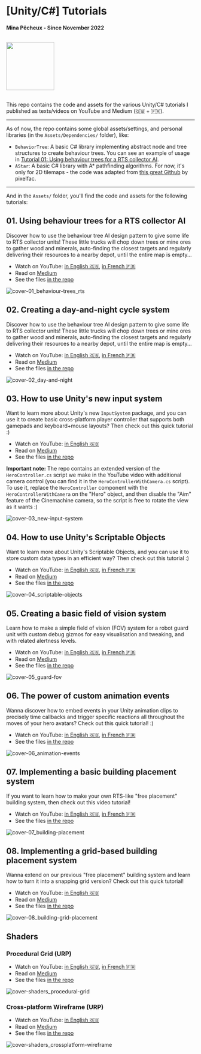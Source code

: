 # [Unity/C#] Tutorials

**Mina Pêcheux - Since November 2022**

<img style="width: 128px; margin: 1rem 0;" src="doc/unity-square.png" />

This repo contains the code and assets for the various Unity/C# tutorials I published as texts/videos on YouTube and Medium (🇬🇧 + 🇫🇷).

---

As of now, the repo contains some global assets/settings, and personal libraries (in the `Assets/Dependencies/` folder), like:

- `BehaviorTree`: A basic C# library implementing abstract node and tree structures to create behaviour trees. You can see an example of usage in [Tutorial 01: Using behaviour trees for a RTS collector AI](#tutorial-01_bts-rts).
- `AStar`: A basic C# library with A* pathfinding algorithms. For now, it's only for 2D tilemaps - the code was adapted from [this great Github](https://github.com/pixelfac/2D-Astar-Pathfinding-in-Unity) by pixelfac.

---

And in the `Assets/` folder, you'll find the code and assets for the following tutorials:

## 01. Using behaviour trees for a RTS collector AI [<div />](#tutorial-01_bts-rts)

Discover how to use the behaviour tree AI design pattern to give some life to RTS collector units! These little trucks will chop down trees or mine ores to gather wood and minerals, auto-finding the closest targets and regularly delivering their resources to a nearby depot, until the entire map is empty...

- Watch on YouTube: [in English 🇬🇧](https://www.youtube.com/watch?v=ySIzNaW0HUI), [in French 🇫🇷](https://www.youtube.com/watch?v=utbQapz6DoU)
- Read on [Medium](https://mina-pecheux.medium.com/using-behaviour-trees-for-a-rts-collector-ai-in-unity-c-dca24243ebce)
- See the files [in the repo](/Assets/01-BehaviourTreesRTS/)

![cover-01_behaviour-trees_rts](doc/01_behaviour-trees_rts.gif)

## 02. Creating a day-and-night cycle system [<div />](#tutorial-02_day-and-night)

Discover how to use the behaviour tree AI design pattern to give some life to RTS collector units! These little trucks will chop down trees or mine ores to gather wood and minerals, auto-finding the closest targets and regularly delivering their resources to a nearby depot, until the entire map is empty...

- Watch on YouTube: [in English 🇬🇧](https://www.youtube.com/watch?v=O997NxQGQ6A), [in French 🇫🇷](https://www.youtube.com/watch?v=CHV9xLaFf8w)
- Read on [Medium](https://mina-pecheux.medium.com/creating-a-basic-day-and-night-cycle-in-unity-c-dff942c1690d)
- See the files [in the repo](/Assets/02-DayAndNightCycle/)

![cover-02_day-and-night](doc/02_day-and-night.gif)

## 03. How to use Unity's new input system [<div />](#tutorial-03_new-input-system)

Want to learn more about Unity's new `InputSystem` package, and you can use it to create basic cross-platform player controller that supports both gamepads and keyboard+mouse layouts? Then check out this quick tutorial :)

- Watch on YouTube: [in English 🇬🇧](https://youtu.be/SyA4PPiXorI)
- Read on [Medium](https://medium.com/codex/why-you-should-use-unitys-new-input-system-268773863c4)
- See the files [in the repo](/Assets/03-NewInputSystem/)

**Important note:** The repo contains an extended version of the `HeroController.cs` script we make in the YouTube video with additional camera control (you can find it in the `HeroControllerWithCamera.cs` script). To use it, replace the `HeroController` component with the `HeroControllerWithCamera` on the "Hero" object, and then disable the "Aim" feature of the Cinemachine camera, so the script is free to rotate the view as it wants :)

![cover-03_new-input-system](doc/03_new-input-system.png)

## 04. How to use Unity's Scriptable Objects

Want to learn more about Unity's Scriptable Objects, and you can use it to store custom data types in an efficient way? Then check out this tutorial :)

- Watch on YouTube: [in English 🇬🇧](https://www.youtube.com/watch?v=ZnHxxADBAQ0), [in French 🇫🇷](https://www.youtube.com/watch?v=m5ePVtQq-zo)
- Read on [Medium](https://mina-pecheux.medium.com/discovering-the-power-of-unitys-scriptable-objects-53ae6e0acef4)
- See the files [in the repo](/Assets/04-ScriptableObjects/)

![cover-04_scriptable-objects](doc/04_scriptable-objects.jpg)

## 05. Creating a basic field of vision system

Learn how to make a simple field of vision (FOV) system for a robot guard unit with custom debug gizmos for easy visualisation and tweaking, and with related alertness levels.

- Watch on YouTube: [in English 🇬🇧](https://www.youtube.com/watch?v=2Q5n7KFsr3s), [in French 🇫🇷](https://www.youtube.com/watch?v=81Lz19C88C0)
- Read on [Medium](https://mina-pecheux.medium.com/creating-a-basic-field-of-vision-system-in-unity-c-718b58951cf6)
- See the files [in the repo](/Assets/05-GuardFOV/)

![cover-05_guard-fov](doc/05_guard-fov.png)

## 06. The power of custom animation events

Wanna discover how to embed events in your Unity animation clips to precisely time callbacks and trigger specific reactions all throughout the moves of your hero avatars? Check out this quick tutorial! :)

- Watch on YouTube: [in English 🇬🇧](https://www.youtube.com/watch?v=7xNI2hUoXWw), [in French 🇫🇷](https://www.youtube.com/watch?v=Mg6DsLlhddU)
- See the files [in the repo](/Assets/06-AnimationEvents/)

![cover-06_animation-events](doc/06_animation-events.png)

## 07. Implementing a basic building placement system

If you want to learn how to make your own RTS-like "free placement" building system, then check out this video tutorial!

- Watch on YouTube: [in English 🇬🇧](https://www.youtube.com/watch?v=OaQQ67N9hWc), [in French 🇫🇷](https://www.youtube.com/watch?v=I6TRatXjRYI)
- See the files [in the repo](/Assets/07-BuildingPlacement/)

![cover-07_building-placement](doc/07_building-placement.png)

## 08. Implementing a grid-based building placement system

Wanna extend on our previous "free placement" building system and learn how to turn it into a snapping grid version? Check out this quick tutorial!

- Watch on YouTube: [in English 🇬🇧](https://youtu.be/jEYzUAhYXHI)
- Read on [Medium](https://mina-pecheux.medium.com/creating-a-building-grid-based-placement-system-in-unity-c-aca4b70f9273)
- See the files [in the repo](/Assets/08-BuildingGridPlacement/)

![cover-08_building-grid-placement](doc/08_building-grid-placement.png)

## Shaders

### Procedural Grid (URP)

- Watch on YouTube: [in English 🇬🇧](https://www.youtube.com/watch?v=T0CYpOyCVIU), [in French 🇫🇷](https://www.youtube.com/watch?v=0iq6ZO7owNM)
- Read on [Medium](https://mina-pecheux.medium.com/creating-a-procedural-grid-shader-in-unity-6d0b727bf52d)
- See the files [in the repo](/Assets/00-Shaders/ProceduralGrid/)

![cover-shaders_procedural-grid](doc/shaders_procedural-grid.gif)

### Cross-platform Wireframe (URP)

- Watch on YouTube: [in English 🇬🇧](https://www.youtube.com/watch?v=xEmyl5_wYqk)
- Read on [Medium](https://mina-pecheux.medium.com/creating-a-cross-platform-wireframe-shader-in-unity-64045828d4e2)
- See the files [in the repo](/Assets/00-Shaders/CrossPlatformWireframe/)

![cover-shaders_crossplatform-wireframe](doc/shaders_crossplatform-wireframe.gif)
